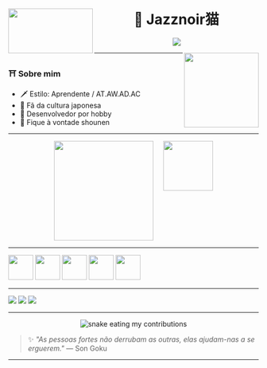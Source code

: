 <div align="center">
  <img src="https://cdn.discordapp.com/attachments/1129205531077263391/1385424091338637473/b2922692672aa9ae85fe0541afa63ae0.gif?ex=6856043b&is=6854b2bb&hm=3395ee4c028937e63f5800bd8ae0f6c65c07487e81e1c49ba10952f89e55dccd&" width="170" height="90" align="left" />

  <h1>🪭 Jazznoir猫</h1>

  <p align="center">
    <img src="https://readme-typing-svg.herokuapp.com?font=Fira+Code&size=22&pause=1000&center=true&width=435&lines=Eu+não+sei+de+tudo;Só+sei+o+que+sei;A+diversão+está+em+criar;Yoroshiku+shounen" />
  </p>

  <img src="https://media.giphy.com/media/13CoXDiaCcCoyk/giphy.gif" width="150" align="right" />
</div>

---

### ⛩️ Sobre mim

- 🗡️ Estilo: Aprendente / AT.AW.AD.AC  
- 🎴 Fã da cultura japonesa  
- 🦊 Desenvolvedor por hobby  
- 💬 Fique à vontade shounen  

---

<div align="center" style="display: flex; justify-content: center; gap: 20px; flex-wrap: wrap;">
  
  <img height="200" src="https://github-readme-stats.vercel.app/api?username=Katana2d-sama&show_icons=true&theme=gruvbox&hide_border=true&title_color=fe5f55&icon_color=fe5f55&text_color=eeeeee&bg_color=000000" />

  <img height="100" src="https://github-readme-stats.vercel.app/api/top-langs/?username=Katana2d-sama&layout=compact&theme=gruvbox&hide_border=true&title_color=fe5f55&text_color=eeeeee&bg_color=000000" />

</div>

---

<p align="left">
  <img src="https://cdn.jsdelivr.net/gh/devicons/devicon/icons/html5/html5-original.svg" width="50" />
  <img src="https://cdn.jsdelivr.net/gh/devicons/devicon/icons/css3/css3-original.svg" width="50" />
  <img src="https://cdn.jsdelivr.net/gh/devicons/devicon/icons/javascript/javascript-original.svg" width="50" />
  <img src="https://cdn.jsdelivr.net/gh/devicons/devicon/icons/nodejs/nodejs-original.svg" width="50" />
  <img src="https://cdn.jsdelivr.net/gh/devicons/devicon/icons/php/php-original.svg" width="50" />
</p>

---

<p align="left">
  <a href="#"><img src="https://img.shields.io/badge/YouTube-red?style=for-the-badge&logo=youtube" /></a>
  <a href="#"><img src="https://img.shields.io/badge/Instagram-%23E4405F.svg?style=for-the-badge&logo=instagram&logoColor=white" /></a>
  <a href="#"><img src="https://img.shields.io/badge/Discord-5865F2?style=for-the-badge&logo=discord&logoColor=white" /></a>
</p>

---

<p align="center">
  <img src="https://github.com/Katana2d-sama/Katana2d-sama/blob/output/github-contribution-grid-snake.svg" alt="snake eating my contributions" />
</p>

> ✨ *"As pessoas fortes não derrubam as outras, elas ajudam-nas a se erguerem."* — Son Goku
----------


